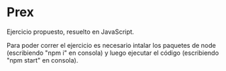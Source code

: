 # Prex
Ejercicio propuesto, resuelto en JavaScript.

Para poder correr el ejercicio es necesario intalar los paquetes de node (escribiendo "npm i" en consola) y luego ejecutar el código (escribiendo "npm start" en consola).
